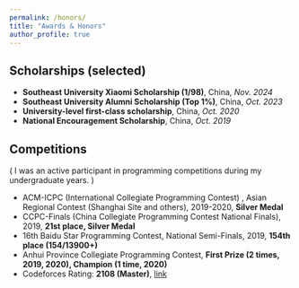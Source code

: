 ```yaml
---
permalink: /honors/
title: "Awards & Honors"
author_profile: true
---
```


## Scholarships (selected)

* **Southeast University Xiaomi Scholarship (1/98)**, China, *Nov. 2024*
* **Southeast University Alumni Scholarship (Top 1%)**, China, *Oct. 2023*
* **University-level first-class scholarship**, China, *Oct. 2020*
* **National Encouragement Scholarship**, China, *Oct. 2019*


## Competitions
( I was an active participant in programming competitions during my undergraduate years. )

* ACM-ICPC (International Collegiate Programming Contest) , Asian Regional Contest (Shanghai Site and others), 2019-2020, **Silver Medal**
* CCPC-Finals (China Collegiate Programming Contest National Finals), 2019, **21st place, Silver Medal**
* 16th Baidu Star Programming Contest, National Semi-Finals, 2019, **154th place (154/13900+)**
* Anhui Province Collegiate Programming Contest, **First Prize (2 times, 2019, 2020), Champion (1 time, 2020)**
* Codeforces Rating: **2108 (Master)**, [link](https://codeforces.com/profile/QieziMin)
